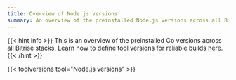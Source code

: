```yaml
---
title: Overview of Node.js versions
summary: An overview of the preinstalled Node.js versions across all Bitrise stacks.
---
```


{{< hint info >}}
This is an overview of the preinstalled Go versions across all Bitrise stacks.
Learn how to define tool versions for reliable builds [here](../../tips/Tool%20versions).
{{< /hint >}}

{{< toolversions tool="Node.js versions" >}}

